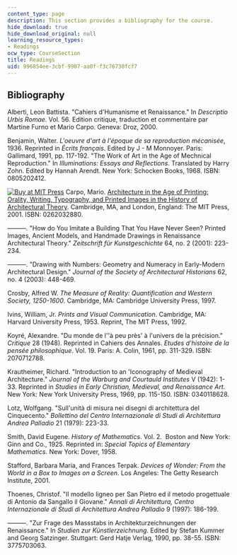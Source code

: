 ```yaml
---
content_type: page
description: This section provides a bibliography for the course.
hide_download: true
hide_download_original: null
learning_resource_types:
- Readings
ocw_type: CourseSection
title: Readings
uid: 996854ee-3cbf-9907-aa0f-f3c76730fcf7
---
```


Bibliography
------------

Alberti, Leon Battista. "Cahiers d'Humanisme et Renaissance." In _Descriptio Urbis Romae_. Vol. 56. Edition critique, traduction et commentaire par Martine Furno et Mario Carpo. Geneva: Droz, 2000.

Benjamin, Walter. _L'oeuvre d'art à l'époque de sa reproduction mécanisée_, 1936. Reprinted in _Écrits français_. Edited by J - M Monnoyer. Paris: Gallimard, 1991, pp. 117-192. "The Work of Art in the Age of Mechnical Reproduction." In _Illuminations: Essays and Reflections_. Translated by Harry Zohn. Edited by Hannah Arendt. New York: Schocken Books, 1968. ISBN: 0805202412.

[![Buy at MIT Press](/images/mp_logo.gif)](https://mitpress.mit.edu/books/architecture-age-printing) Carpo, Mario. [Architecture in the Age of Printing: Orality, Writing, Typography, and Printed Images in the History of Architectural Theory](https://mitpress.mit.edu/books/architecture-age-printing). Cambridge, MA, and London, England: The MIT Press, 2001. ISBN: 0262032880.

———. "How do You Imitate a Building That You Have Never Seen? Printed Images, Ancient Models, and Handmade Drawings in Renaissance Architectural Theory." _Zeitschrift für Kunstgeschichte_ 64, no. 2 (2001): 223-234.

———. "Drawing with Numbers: Geometry and Numeracy in Early-Modern Architectural Design." _Journal of the Society of Architectural Historians_ 62, no. 4 (2003): 448-469.

Crosby, Alfred W. _The Measure of Reality: Quantification and Western Society, 1250-1600_. Cambridge, MA: Cambridge University Press, 1997.

Ivins, William, Jr. _Prints and Visual Communication_. Cambridge, MA: Harvard University Press, 1953. Reprint, The MIT Press, 1992.

Koyré, Alexandre. "Du monde de l''à peu près' à l'univers de la précision." _Critique_ 28 (1948). Reprinted in Cahiers des Annales. _Etudes d'histoire de la pensée philosophique_. Vol. 19. Paris: A. Colin, 1961, pp. 311-329. ISBN: 2070712788.

Krautheimer, Richard. "Introduction to an 'Iconography of Medieval Architecture." _Journal of the Warburg and Courtauld Institutes_ V (1942): 1-33. Reprinted in _Studies in Early Christian, Medieval, and Renaissance Art_. New York: New York University Press, 1969, pp. 115-150. ISBN: 0340118628.

Lotz, Wolfgang. "Sull'unità di misura nei disegni di architettura del Cinquecento." _Bollettino del Centro Internazionale di Studi di Architettura Andrea Palladio_ 21 (1979): 223-33.

Smith, David Eugene. _History of Mathematics_. Vol. 2.  Boston and New York: Ginn and Co., 1925. Reprinted in: _Special Topics of Elementary Mathematics._ New York: Dover, 1958.

Stafford, Barbara Maria, and Frances Terpak. _Devices of Wonder: From the World in a Box to Images on a Screen_. Los Angeles: The Getty Research Institute, 2001.

Thoenes, Christof. "Il modello ligneo per San Pietro ed il metodo progettuale di Antonio da Sangallo il Giovane." _Annali di Architettura, Centro Internazionale di Studi di Architettura Andrea Palladio_ 9 (1997): 186-199.

———. "Zur Frage des Massstabs in Architekturzeichnungen der Renaissance." In _Studien zur Künstlerzeichnung_. Edited by Stefan Kummer and Georg Satzinger. Stuttgart: Gerd Hatje Verlag, 1990, pp. 38-55. ISBN: 3775703063.